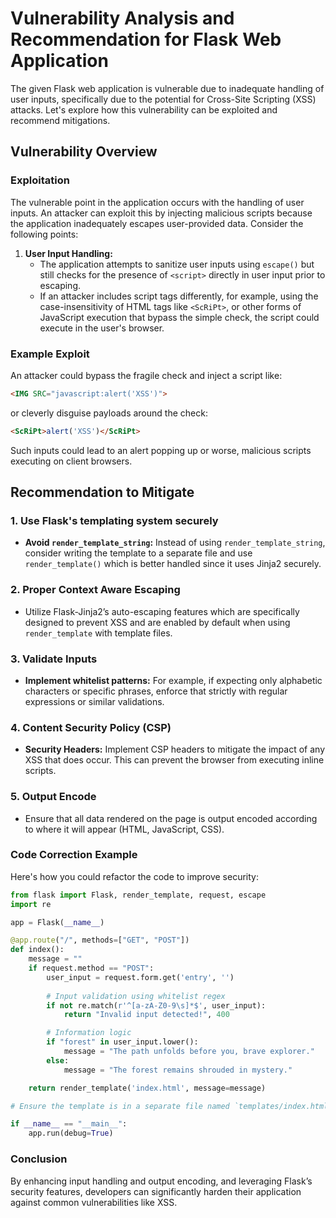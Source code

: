 # Vulnerability Analysis and Recommendation for Flask Web Application

The given Flask web application is vulnerable due to inadequate handling of user inputs, specifically due to the potential for Cross-Site Scripting (XSS) attacks. Let's explore how this vulnerability can be exploited and recommend mitigations.

## Vulnerability Overview

### Exploitation

The vulnerable point in the application occurs with the handling of user inputs. An attacker can exploit this by injecting malicious scripts because the application inadequately escapes user-provided data. Consider the following points:

1. **User Input Handling:**
   - The application attempts to sanitize user inputs using `escape()` but still checks for the presence of `<script>` directly in user input prior to escaping.
   - If an attacker includes script tags differently, for example, using the case-insensitivity of HTML tags like `<ScRiPt>`, or other forms of JavaScript execution that bypass the simple check, the script could execute in the user's browser.

### Example Exploit

An attacker could bypass the fragile check and inject a script like:

```html
<IMG SRC="javascript:alert('XSS')">
```

or cleverly disguise payloads around the check:

```html
<ScRiPt>alert('XSS')</ScRiPt>
```

Such inputs could lead to an alert popping up or worse, malicious scripts executing on client browsers.

## Recommendation to Mitigate

### 1. Use Flask's templating system securely

- **Avoid `render_template_string`:** Instead of using `render_template_string`, consider writing the template to a separate file and use `render_template()` which is better handled since it uses Jinja2 securely.

### 2. Proper Context Aware Escaping

- Utilize Flask-Jinja2’s auto-escaping features which are specifically designed to prevent XSS and are enabled by default when using `render_template` with template files.

### 3. Validate Inputs

- **Implement whitelist patterns:** For example, if expecting only alphabetic characters or specific phrases, enforce that strictly with regular expressions or similar validations.

### 4. Content Security Policy (CSP)

- **Security Headers:** Implement CSP headers to mitigate the impact of any XSS that does occur. This can prevent the browser from executing inline scripts.

### 5. Output Encode

- Ensure that all data rendered on the page is output encoded according to where it will appear (HTML, JavaScript, CSS).

### Code Correction Example

Here's how you could refactor the code to improve security:

```python
from flask import Flask, render_template, request, escape
import re

app = Flask(__name__)

@app.route("/", methods=["GET", "POST"])
def index():
    message = ""
    if request.method == "POST":
        user_input = request.form.get('entry', '')
        
        # Input validation using whitelist regex
        if not re.match(r'^[a-zA-Z0-9\s]*$', user_input):
            return "Invalid input detected!", 400

        # Information logic
        if "forest" in user_input.lower():
            message = "The path unfolds before you, brave explorer."
        else:
            message = "The forest remains shrouded in mystery."

    return render_template('index.html', message=message)

# Ensure the template is in a separate file named `templates/index.html` for use with render_template

if __name__ == "__main__":
    app.run(debug=True)
```

### Conclusion

By enhancing input handling and output encoding, and leveraging Flask’s security features, developers can significantly harden their application against common vulnerabilities like XSS.